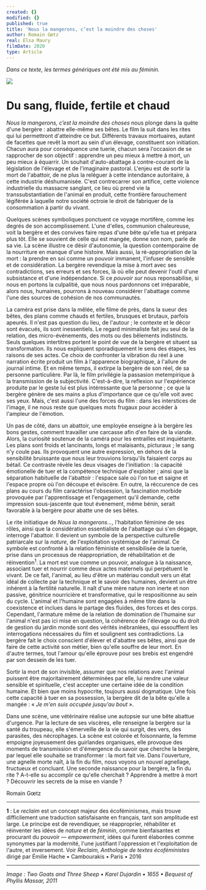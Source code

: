 ```yaml
---
created: {}
modified: {}
published: true
title: 'Nous la mangerons, c’est la moindre des choses'
author: Romain Gœtz
real: Elsa Maury
filmDate: 2020
type: Article
---
```

*Dans ce texte, les termes génériques ont été mis au féminin.*

![](nous-la-mangerons6.jpg)

# Du sang, fluide, fertile et chaud

*Nous la mangerons, c’est la moindre des choses* nous plonge dans la quête d'une bergère : abattre elle-même ses bêtes. Le film la suit dans les rites qui lui permettront d'atteindre ce but. Différents travaux mortuaires, autant de facettes que revêt la mort au sein d'un élevage, constituent son initiation. Chacun aura pour conséquence une tuerie, chacun sera l'occasion de se rapprocher de son objectif : apprendre un peu mieux à mettre à mort, un peu mieux à équarrir. Un souhait d'auto-abattage à contre-courant de la législation de l'élevage et de l'imaginaire pastoral. L'enjeu est de sortir la mort de l'abattoir, de ne plus la reléguer à cette intendance autoritaire, à cette industrie déshumanisée. C'est contrecarrer son artifice, cette violence industrielle du massacre sanglant, ce lieu où prend vie la transsubstantiation de l'animal en produit, cette frontière farouchement légiférée à laquelle notre société octroie le droit de fabriquer de la consommation à partir du vivant.

Quelques scènes symboliques ponctuent ce voyage mortifère, comme les degrés de son accomplissement. L'une d'elles, communion chaleureuse, voit la bergère et des convives faire repas d'une bête qu'elle tua et prépara plus tôt. Elle se souvient de celle qui est mangée, donne son nom, parle de sa vie. La scène illustre ce désir d'autonomie, la question contemporaine de la nourriture en manque d'une histoire. Mais aussi, la ré-appropriation de la mort : la prendre en soi comme un pouvoir immanent, l'infuser de sensible et de considération. La bergère revendique la mise à mort avec ses contradictions, ses erreurs et ses forces, là où elle peut devenir l'outil d'une subsistance et d'une indépendance. Si ce *pouvoir sur* nous reponsabilise, si nous en portons la culpalitié, que nous nous pardonnons cet irréparable, alors nous, humaines, pourrons à nouveau considérer l'abattage comme l'une des sources de cohésion de nos communautés.

La caméra est prise dans la mêlée, elle filme de près, dans la sueur des bêtes, des plans comme chauds et fertiles, brusques et brutaux, parfois apeurés. Il n'est pas question du lieu, de l'autour ; le contexte et le décor sont évacués, ils sont inessentiels. Le regard minimaliste fait jeu seul de la relation, des micro-événements, des mots ou des bêlements indistincts. Seuls quelques intertitres portent le point de vue de la bergère et situent sa transformation. Ils nous expliquent sporadiquement le sens des étapes, les raisons de ses actes. Ce choix de confronter la vibration du réel à une narration écrite produit un film à l'apparence biographique, à l'allure de journal intime. Et en même temps, il extirpe la bergère de son réel, de sa personne particulière. Par là, le film privilégie la passasion metempirique à la transmission de la subjectivité. C'est-à-dire, la reflexion sur l'expérience produite par le geste lui est plus intéressante que la personne ; ce que la bergère génère de ses mains a plus d'importance que ce qu'elle voit avec ses yeux. Mais, c'est aussi l'une des forces du film : dans les interstices de l'image, il ne nous reste que quelques mots frugaux pour accéder à l'ampleur de l'émotion.

Un pas de côté, dans un abattoir, une employée enseigne à la bergère les bons gestes, comment travailler une carcasse afin d'en faire de la viande. Alors, la curiosité soutenue de la caméra pour les entrailles est inquiétante. Les plans sont froids et lancinants, longs et malaisants, picturaux ; le sang n'y coule pas. Ils provoquent une autre expression, en dehors de la sensibilité bruissante que nous leur trouvions lorsqu'ils faisaient corps au bétail. Ce contraste révèle les deux visages de l'initiation : la capacité émotionelle de tuer et la compétence technique d'exploiter ; ainsi que la séparation habituelle de l'abattoir : l'espace sale où l'on tue et saigne et l'espace propre où l'on découpe et éviscère. En outre, la réccurence de ces plans au cours du film caractérise l'obsession, la fascination morbide provoquée par l'apprentissage et l'engagement qu'il demande, cette impression sous-jascente que tout événement, même bénin, serait favorable à la bergère pour abatte une de ses bêtes.

Le rite initiatique de *Nous la mangerons…*, l'habitation féminine de ses rôles, ainsi que la considération essentialiste de l'abattage qui s'en dégage, interroge l'abattoir. Il devient un symbole de la perspective culturelle patriarcale sur la *nature*, de l'exploitation systémique de l'animal. Ce symbole est confronté à la relation féministe et sensibilisée de la tuerie, prise dans un processus de réappropriation, de réhabilitation et de réinvention<sup>1</sup>. La mort est vue comme un pouvoir, analogue à la naissance, associant tuer et nourrir comme deux actes maternels qui perpétuent le vivant. De ce fait, l'animal, au lieu d'être un matériau conduit vers un état idéal de collecte par la technique et le savoir des humaines, devient un être inhérent à la fertilité naturelle. Il naît d'une mère nature non inerte et non passive, génitrice nourricière et transformative, qui le respositionne au sein du cycle. L'animal et l'humaine sont engagées à même titre dans la coexistence et inclues dans le partage des fluides, des forces et des corps. Cependant, l'armature même de la relation de domination de l'humaine sur l'animal n'est pas ici mise en question, la cohérence de l'élevage ou du droit de gestion du jardin monde sont des vérités inébranlées, qui essoufflent les interrogations nécessaires du film et soulignent ses contradictions. La bergère fait le choix conscient d'élever et d'abattre ses bêtes, ainsi que de faire de cette activité son métier, bien qu'elle souffre de leur mort. En d'autre termes, tout l'amour qu'elle éprouve pour ses brebis est engendré par son dessein de les tuer. 

Sortir la mort de son invisible, assumer que nos relations avec l'animal puissent être majoritairement déterminées par elle, lui rendre une valeur sensible et spirituelle, c'est accepter une certaine idée de la condition humaine. Et bien que moins hypocrite, toujours aussi dogmatique. Une fois cette capacité à tuer en sa possession, la bergère dit de la bête qu'elle a mangée : «&nbsp;*Je m'en suis occupée jusqu'au bout*&nbsp;».

Dans une scène, une vétérinaire réalise une autopsie sur une bête abattue d'urgence. Par la lecture de ses viscères, elle renseigne la bergère sur la santé du troupeau, elle s'émerveille de la vie qui surgit, des vers, des parasites, des nécrophages. La scène est colorée et foisonnante, la femme empoigne joyeusement des guirlandes organiques, elle provoque des moments de transmission et d'émergence du savoir que cherche la bergère, par lequel elle souhaite se transformer : la mort fait vie. Dans l'ouverture, une agnelle morte naît, à la fin du film, nous voyons un nouvel agnellage, fructueux et concluant. Une seconde naissance pour la bergère, la fin du rite ? A-t-elle su accomplir ce qu'elle cherchait ? Apprendre à mettre à mort ? Découvrir les secrets de la mise en viande ?

Romain Gœtz

----

**1** : Le *reclaim* est un concept majeur des écoféminismes, mais trouve difficilement une traduction satisfaisante en français, tant son amplitude est large. Le principe est de revendiquer, se réapproprier, réhabiliter et réinventer les idées de *nature* et de *féminin*, comme bienfaisantes et procurant du pouvoir — *empowerment*, idées qui furent élaborées comme synonymes par la modernité, l'une justifiant l'oppression et l'exploitation de l'autre, et inversement. Voir *Reclaim, Anthologie de textes écoféministes*  dirigé par Émilie Hache • Cambourakis • Paris • 2016

----
<!--*Image : Leaf from a Beatus Manuscript: the Lamb at the Foot of the Cross, Flanked by Two Angels; The Calling of Saint John with the Enthroned Christ flanked by Angels and a Man Holding a Book • 1180 • Purchase, The Cloisters Collection, Rogers and Harris Brisbane Dick Funds, and Joseph Pulitzer Bequest, 1991*-->

<!-- *Image : Two Recumbent Sheep • Adriaen van de Velde • 1670 • Bequest of Phyllis Massar, 2011*-->

*Image : Two Goats and Three Sheep • Karel Dujardin • 1655 • Bequest of Phyllis Massar, 2011*
